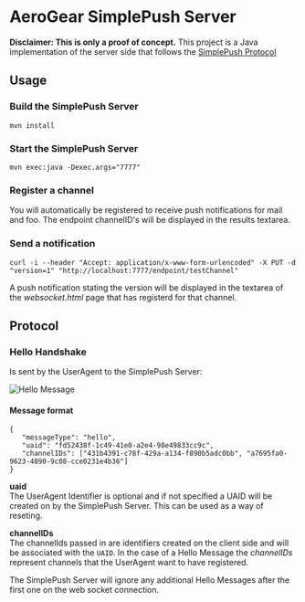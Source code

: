 # AeroGear SimplePush Server
__Disclaimer: This is only a proof of concept.__
This project is a Java implementation of the server side that follows the [SimplePush Protocol](https://wiki.mozilla.org/WebAPI/SimplePush/Protocol)

## Usage

### Build the SimplePush Server

    mvn install

### Start the SimplePush Server

    mvn exec:java -Dexec.args="7777"

### Register a channel
You will automatically be registered to receive push notifications for mail and foo. The endpoint channelID's will be displayed in the results textarea.

### Send a notification

    curl -i --header "Accept: application/x-www-form-urlencoded" -X PUT -d "version=1" "http://localhost:7777/endpoint/testChannel"

A push notification stating the version will be displayed in the textarea of the _websocket.html_ page that has registerd for that channel.

## Protocol

### Hello Handshake
Is sent by the UserAgent to the SimplePush Server:

![Hello Message](https://raw.github.com/danbev/aerogear-simplepush-server/master/src/etc/images/hello-message.png)  

#### Message format

    {
       "messageType": "hello",
       "uaid": "fd52438f-1c49-41e0-a2e4-98e49833cc9c",
       "channelIDs": ["431b4391-c78f-429a-a134-f890b5adc0bb", "a7695fa0-9623-4890-9c08-cce0231e4b36"]
    } 

__uaid__  
The UserAgent Identifier is optional and if not specified a UAID will be created on by the SimplePush Server. This can 
be used as a way of reseting.

__channelIDs__  
The channelIds passed in are identifiers created on the client side and will be associated with the ```UAID```. In the case
of a Hello Message the _channelIDs_ represent channels that the UserAgent want to have registered.

The SimplePush Server will ignore any additional Hello Messages after the first one on the web socket connection. 
